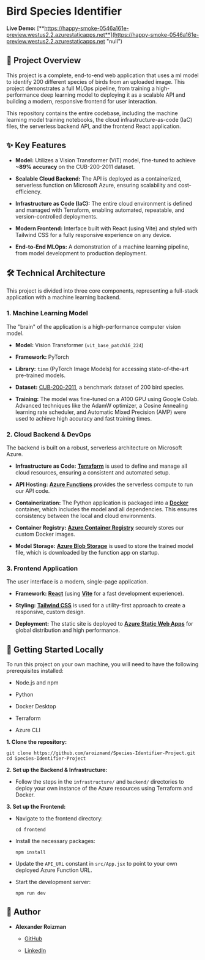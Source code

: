 Bird Species Identifier
=======================

**Live Demo:**  [**https://happy-smoke-0546a161e-preview.westus2.2.azurestaticapps.net**](https://happy-smoke-0546a161e-preview.westus2.2.azurestaticapps.net "null")

📖 Project Overview
-------------------

This project is a complete, end-to-end web application that uses a ml model to identify 200 different species of birds from an uploaded image. This project demonstrates a full MLOps pipeline, from training a high-performance deep learning model to deploying it as a scalable API and building a modern, responsive frontend for user interaction.

This repository contains the entire codebase, including the machine learning model training notebooks, the cloud infrastructure-as-code (IaC) files, the serverless backend API, and the frontend React application.

✨ Key Features
--------------

-   **Model:** Utilizes a Vision Transformer (ViT) model, fine-tuned to achieve **~89% accuracy** on the CUB-200-2011 dataset.

-   **Scalable Cloud Backend:** The API is deployed as a containerized, serverless function on Microsoft Azure, ensuring scalability and cost-efficiency.

-   **Infrastructure as Code (IaC):** The entire cloud environment is defined and managed with Terraform, enabling automated, repeatable, and version-controlled deployments.

-   **Modern Frontend:** Interface built with React (using Vite) and styled with Tailwind CSS for a fully responsive experience on any device.

-   **End-to-End MLOps:** A demonstration of a machine learning pipeline, from model development to production deployment.

🛠️ Technical Architecture
--------------------------

This project is divided into three core components, representing a full-stack application with a machine learning backend.

### 1\. Machine Learning Model

The "brain" of the application is a high-performance computer vision model.

-   **Model:** Vision Transformer (`vit_base_patch16_224`)

-   **Framework:** PyTorch

-   **Library:**  `timm` (PyTorch Image Models) for accessing state-of-the-art pre-trained models.

-   **Dataset:**  [CUB-200-2011](https://www.google.com/search?q=http://www.vision.caltech.edu/visipedia/CUB-200-2011.html "null"), a benchmark dataset of 200 bird species.

-   **Training:** The model was fine-tuned on a A100 GPU using Google Colab. Advanced techniques like the AdamW optimizer, a Cosine Annealing learning rate scheduler, and Automatic Mixed Precision (AMP) were used to achieve high accuracy and fast training times.

### 2\. Cloud Backend & DevOps

The backend is built on a robust, serverless architecture on Microsoft Azure.

-   **Infrastructure as Code:**  [**Terraform**](https://www.terraform.io/ "null") is used to define and manage all cloud resources, ensuring a consistent and automated setup.

-   **API Hosting:**  [**Azure Functions**](https://azure.microsoft.com/en-us/services/functions/ "null") provides the serverless compute to run our API code.

-   **Containerization:** The Python application is packaged into a [**Docker**](https://www.docker.com/ "null") container, which includes the model and all dependencies. This ensures consistency between the local and cloud environments.

-   **Container Registry:**  [**Azure Container Registry**](https://azure.microsoft.com/en-us/services/container-registry/ "null") securely stores our custom Docker images.

-   **Model Storage:**  [**Azure Blob Storage**](https://azure.microsoft.com/en-us/services/storage/blobs/ "null") is used to store the trained model file, which is downloaded by the function app on startup.

### 3\. Frontend Application

The user interface is a modern, single-page application.

-   **Framework:**  [**React**](https://reactjs.org/ "null") (using [**Vite**](https://vitejs.dev/ "null") for a fast development experience).

-   **Styling:**  [**Tailwind CSS**](https://tailwindcss.com/ "null") is used for a utility-first approach to create a responsive, custom design.

-   **Deployment:** The static site is deployed to [**Azure Static Web Apps**](https://www.google.com/search?q=https://azure.microsoft.com/en-us/services/app-service/static-web-apps/ "null") for global distribution and high performance.

🚀 Getting Started Locally
--------------------------

To run this project on your own machine, you will need to have the following prerequisites installed:

-   Node.js and npm

-   Python

-   Docker Desktop

-   Terraform

-   Azure CLI

**1\. Clone the repository:**

```
git clone https://github.com/aroizmand/Species-Identifier-Project.git
cd Species-Identifier-Project

```

**2\. Set up the Backend & Infrastructure:**

-   Follow the steps in the `infrastructure/` and `backend/` directories to deploy your own instance of the Azure resources using Terraform and Docker.

**3\. Set up the Frontend:**

-   Navigate to the frontend directory:

    ```
    cd frontend

    ```

-   Install the necessary packages:

    ```
    npm install

    ```

-   Update the `API_URL` constant in `src/App.jsx` to point to your own deployed Azure Function URL.

-   Start the development server:

    ```
    npm run dev

    ```

👤 Author
---------

-   **Alexander Roizman**

    -   [GitHub](https://github.com/aroizmand)

    -   [LinkedIn](https://www.linkedin.com/in/alexander-roizmand/)
